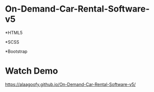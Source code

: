 # On-Demand-Car-Rental-Software-v5

*HTML5

*SCSS

*Bootstrap

# Watch Demo
https://alaagoofy.github.io/On-Demand-Car-Rental-Software-v5/
